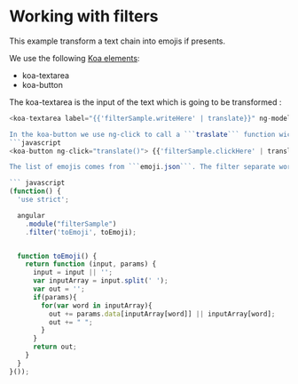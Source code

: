 # Working with filters

This example transform a text chain into emojis if presents.

We use the following [Koa elements](https://github.com/KingofApp/docs/tree/master/themes#list-of-elements):
* koa-textarea
* koa-button

The koa-textarea is the input of the text which is going to be transformed :

```javascript
<koa-textarea label="{{'filterSample.writeHere' | translate}}" ng-model="text.input"></koa-textarea>```

In the koa-button we use ng-click to call a ```traslate``` function wich manage assign the value of the input to the filter.
```javascript
<koa-button ng-click="translate()"> {{'filterSample.clickHere' | translate}} </koa-button>```

The list of emojis comes from ```emoji.json```. The filter separate words by spaces from input and replace each one by a emoji if exists in the list. The filter is in the file filter.js and it has the following code:

``` javascript
(function() {
  'use strict';

  angular
    .module("filterSample")
    .filter('toEmoji', toEmoji);


  function toEmoji() {
    return function (input, params) {
      input = input || '';
      var inputArray = input.split(' ');
      var out = '';
      if(params){
        for(var word in inputArray){
          out += params.data[inputArray[word]] || inputArray[word];
          out += " ";
        }
      }
      return out;
    }
  }
}());
```
